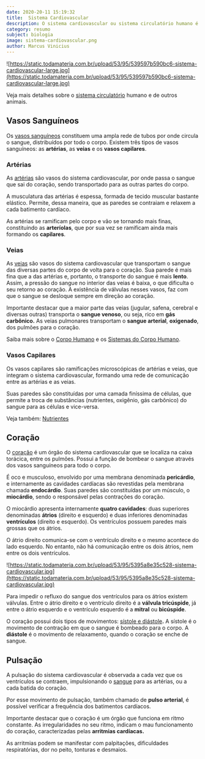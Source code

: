 ```yaml
---
date: 2020-20-11 15:19:32
title:  Sistema Cardiovascular
description: O sistema cardiovascular ou sistema circulatório humano é responsável pela circulação do sangue, de modo a transportar os nutrientes e o oxigênio por todo o corpo. O Sistema Cardiovascular é formado pelos vasos sanguíneos e o coração.
category: resumo
subject: biologia
image: sistema-cardiovascular.png
author: Marcus Vinicius
---
```


![https://static.todamateria.com.br/upload/53/95/539597b590bc6-sistema-cardiovascular-large.jpg](https://static.todamateria.com.br/upload/53/95/539597b590bc6-sistema-cardiovascular-large.jpg)

Veja mais detalhes sobre o [sistema circulatório](https://www.todamateria.com.br/sistema-circulatorio/) humano e de outros animais.

## Vasos Sanguíneos

Os [vasos sanguíneos](https://www.todamateria.com.br/vasos-sanguineos/) constituem uma ampla rede de tubos por onde circula o sangue, 
distribuídos por todo o corpo. Existem três tipos de vasos sanguíneos: 
as **artérias**, as **veias** e os **vasos capilares**.

### Artérias

As [artérias](https://www.todamateria.com.br/arterias/) são vasos do sistema cardiovascular, por onde passa o sangue que sai do coração, sendo transportado para as outras partes do corpo.

A 
musculatura das artérias é espessa, formada de tecido muscular bastante 
elástico. Permite, dessa maneira, que as paredes se contraiam e relaxem a cada batimento cardíaco.

As artérias se ramificam pelo corpo e vão se tornando mais finas, constituindo as **arteríolas**, que por sua vez se ramificam ainda mais formando os **capilares**.

### Veias

As [veias](https://www.todamateria.com.br/veias-do-corpo-humano/) são vasos do sistema cardiovascular que transportam o sangue das 
diversas partes do corpo de volta para o coração. Sua parede é mais fina que a das artérias e, portanto, o transporte do sangue é mais **lento**. Assim, a pressão do sangue no interior das veias é baixa, o que 
dificulta o seu retorno ao coração. A existência de válvulas nesses 
vasos, faz com que o sangue se desloque sempre em direção ao coração.

Importante destacar que a maior parte das veias (jugular, safena, cerebral e diversas outras) transporta o **sangue venoso**, ou seja, rico em **gás carbônico.** As veias pulmonares transportam o **sangue arterial**, **oxigenado**, dos pulmões para o coração.

Saiba mais sobre o [Corpo Humano](https://www.todamateria.com.br/corpo-humano/) e os [Sistemas do Corpo Humano](https://www.todamateria.com.br/sistemas-do-corpo-humano/).

### Vasos Capilares

Os vasos capilares são ramificações microscópicas de artérias e veias, que integram o sistema cardiovascular, formando uma rede de comunicação 
entre as artérias e as veias.

Suas paredes são constituídas por 
uma camada finíssima de células, que permite a troca de substâncias 
(nutrientes, oxigênio, gás carbônico) do sangue para as células e 
vice-versa.

Veja também: [Nutrientes](https://www.todamateria.com.br/nutrientes/)

## Coração

O [coração](https://www.todamateria.com.br/coracao/) é um órgão do sistema cardiovascular que se localiza na caixa torácica, entre os pulmões. Possui a função de bombear o sangue através dos vasos sanguíneos para todo o corpo.

É oco e musculoso, envolvido por uma membrana denominada **pericárdio**, e internamente as cavidades cardíacas são revestidas pela membrana chamada **endocárdio**. Suas paredes são constituídas por um músculo, o **miocárdio**, sendo o responsável pelas contrações do coração.

O miocárdio apresenta internamente **quatro cavidades**: duas superiores denominadas **átrios** (direito e esquerdo) e duas inferiores denominadas **ventrículos** (direito e esquerdo). Os ventrículos possuem paredes mais grossas que os átrios.

O átrio direito comunica-se com o ventrículo direito e o mesmo acontece 
do lado esquerdo. No entanto, não há comunicação entre os dois átrios, 
nem entre os dois ventrículos.

![https://static.todamateria.com.br/upload/53/95/5395a8e35c528-sistema-cardiovascular.jpg](https://static.todamateria.com.br/upload/53/95/5395a8e35c528-sistema-cardiovascular.jpg)

Para impedir o refluxo do sangue dos ventrículos para os átrios existem 
válvulas. Entre o átrio direito e o ventrículo direito é a **válvula tricúspide**, já entre o átrio esquerdo e o ventrículo esquerdo é a **mitral** ou **bicúspide**.

O coração possui dois tipos de movimentos: [sístole e diástole](https://www.todamateria.com.br/sistole-e-diastole/)**.** A sístole é o movimento de contração em que o sangue é bombeado para o corpo. A **diástole** é o movimento de relaxamento, quando o coração se enche de sangue.

## Pulsação

A pulsação do sistema cardiovascular é observada a cada vez que os ventrículos se contraem, impulsionando o [sangue](https://www.todamateria.com.br/sangue/) para as artérias, ou a cada batida do coração.

Por esse movimento de pulsação, também chamado de **pulso arterial**, é possível verificar a frequência dos batimentos cardíacos.

Importante destacar que o coração é um órgão que funciona em ritmo constante. As 
irregularidades no seu ritmo, indicam o mau funcionamento do coração, 
caracterizadas pelas **arritmias cardíacas.**

As arritmias podem se manifestar com palpitações, dificuldades respiratórias, dor no peito, tonturas e desmaios.
